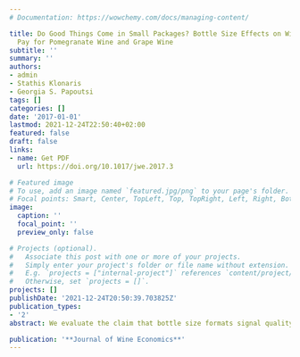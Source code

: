 ```yaml
---
# Documentation: https://wowchemy.com/docs/managing-content/

title: Do Good Things Come in Small Packages? Bottle Size Effects on Willingness to
  Pay for Pomegranate Wine and Grape Wine
subtitle: ''
summary: ''
authors:
- admin
- Stathis Klonaris
- Georgia S. Papoutsi
tags: []
categories: []
date: '2017-01-01'
lastmod: 2021-12-24T22:50:40+02:00
featured: false
draft: false
links: 
- name: Get PDF
  url: https://doi.org/10.1017/jwe.2017.3

# Featured image
# To use, add an image named `featured.jpg/png` to your page's folder.
# Focal points: Smart, Center, TopLeft, Top, TopRight, Left, Right, BottomLeft, Bottom, BottomRight.
image:
  caption: ''
  focal_point: ''
  preview_only: false

# Projects (optional).
#   Associate this post with one or more of your projects.
#   Simply enter your project's folder or file name without extension.
#   E.g. `projects = ["internal-project"]` references `content/project/deep-learning/index.md`.
#   Otherwise, set `projects = []`.
projects: []
publishDate: '2021-12-24T20:50:39.703825Z'
publication_types:
- '2'
abstract: We evaluate the claim that bottle size formats signal quality changes by performing a controlled laboratory experiment in which we simultaneously auction two different sweet wines; a pomegranate wine and a grape wine. We vary the size of the bottle from 500 mL to 750 mL between participants, but we keep the wine content constant across the bottle sizes. We also explore the effect of expectations for the wines, blind tasting, and information about wine attributes on people's willingness to pay (WTP). For both wines, we find evidence consistent with diminishing marginal utility; for the pomegranate wine, we find a premium for the smaller bottle size, which is consistent with changes in the wine's perceived quality. We also find that information is adequate in offsetting the negative effect of the tasting treatment.

publication: '**Journal of Wine Economics**'
---
```


